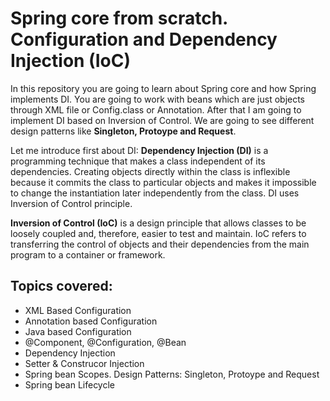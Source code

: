 # Spring core from scratch. Configuration and Dependency Injection (IoC)
In this repository you are going to learn about Spring core and how Spring implements DI. You are going to work with beans which are just objects through XML file or Config.class or Annotation. After that I am going to implement DI based on Inversion of Control. We are going to see different design patterns like **Singleton, Protoype and Request**.

Let me introduce first about DI: **Dependency Injection (DI)** is a programming technique that makes a class independent of its dependencies. Creating objects directly within the class is inflexible because it commits the class to particular objects and makes it impossible to change the instantiation later independently from the class. DI uses Inversion of Control principle.


**Inversion of Control (IoC)** is a design principle that allows classes to be loosely coupled and, therefore, easier to test and maintain. IoC refers to transferring the control of objects and their dependencies from the main program to a container or framework.

## Topics covered: 
- XML Based Configuration
- Annotation based Configuration
- Java based Configuration
- @Component, @Configuration, @Bean
- Dependency Injection
- Setter & Construcor Injection
- Spring bean Scopes. Design Patterns: Singleton, Protoype and Request
- Spring bean Lifecycle
